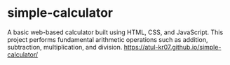 # simple-calculator
A basic web-based calculator built using HTML, CSS, and JavaScript. This project performs fundamental arithmetic operations such as addition, subtraction, multiplication, and division.
https://atul-kr07.github.io/simple-calculator/
